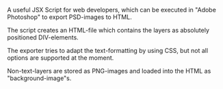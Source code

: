 A useful JSX Script for web developers, which can be executed in "Adobe Photoshop" to export PSD-images to HTML.

The script creates an HTML-file which contains the layers as absolutely positioned DIV-elements.

The exporter tries to adapt the text-formatting by using CSS, but not all options are supported at the moment.

Non-text-layers are stored as PNG-images and loaded into the HTML as "background-image"s.
